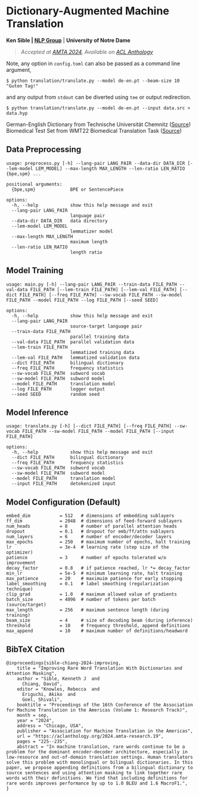 # Dictionary-Augmented Machine Translation
**Ken Sible | [NLP Group](https://nlp.nd.edu)** | **University of Notre Dame**

> *Accepted at [AMTA 2024](https://amtaweb.org/amta-2024/), Available on [ACL Anthology](https://aclanthology.org/2024.amta-research.19/)*

Note, any option in `config.toml` can also be passed as a command line argument,
```
$ python translation/translate.py --model de-en.pt --beam-size 10 "Guten Tag!"
```

and any output from `stdout` can be diverted using `tee` or output redirection.
```
$ python translation/translate.py --model de-en.pt --input data.src > data.hyp
```

German-English Dictionary from Technische Universität Chemnitz ([Source](https://ftp.tu-chemnitz.de/pub/Local/urz/ding/de-en-devel/))<br>
Biomedical Test Set from WMT22 Biomedical Translation Task ([Source](https://www.statmt.org/wmt22/biomedical-translation-task.html))

## Data Preprocessing
```
usage: preprocess.py [-h] --lang-pair LANG_PAIR --data-dir DATA_DIR [--lem-model LEM_MODEL] --max-length MAX_LENGTH --len-ratio LEN_RATIO {bpe,spm} ...

positional arguments:
  {bpe,spm}             BPE or SentencePiece

options:
  -h, --help            show this help message and exit
  --lang-pair LANG_PAIR
                        language pair
  --data-dir DATA_DIR   data directory
  --lem-model LEM_MODEL
                        lemmatizer model
  --max-length MAX_LENGTH
                        maximum length
  --len-ratio LEN_RATIO
                        length ratio
```

## Model Training
```
usage: main.py [-h] --lang-pair LANG_PAIR --train-data FILE_PATH --val-data FILE_PATH [--lem-train FILE_PATH] [--lem-val FILE_PATH] [--dict FILE_PATH] [--freq FILE_PATH] --sw-vocab FILE_PATH --sw-model FILE_PATH --model FILE_PATH --log FILE_PATH [--seed SEED]

options:
  -h, --help            show this help message and exit
  --lang-pair LANG_PAIR
                        source-target language pair
  --train-data FILE_PATH
                        parallel training data
  --val-data FILE_PATH  parallel validation data
  --lem-train FILE_PATH
                        lemmatized training data
  --lem-val FILE_PATH   lemmatized validation data
  --dict FILE_PATH      bilingual dictionary
  --freq FILE_PATH      frequency statistics
  --sw-vocab FILE_PATH  subword vocab
  --sw-model FILE_PATH  subword model
  --model FILE_PATH     translation model
  --log FILE_PATH       logger output
  --seed SEED           random seed
```

## Model Inference
```
usage: translate.py [-h] [--dict FILE_PATH] [--freq FILE_PATH] --sw-vocab FILE_PATH --sw-model FILE_PATH --model FILE_PATH [--input FILE_PATH]

options:
  -h, --help            show this help message and exit
  --dict FILE_PATH      bilingual dictionary
  --freq FILE_PATH      frequency statistics
  --sw-vocab FILE_PATH  subword vocab
  --sw-model FILE_PATH  subword model
  --model FILE_PATH     translation model
  --input FILE_PATH     detokenized input
```

## Model Configuration (Default)
```
embed_dim           = 512   # dimensions of embedding sublayers
ff_dim              = 2048  # dimensions of feed-forward sublayers
num_heads           = 8     # number of parallel attention heads
dropout             = 0.1   # dropout for emb/ff/attn sublayers
num_layers          = 6     # number of encoder/decoder layers
max_epochs          = 250   # maximum number of epochs, halt training
lr                  = 3e-4  # learning rate (step size of the optimizer)
patience            = 3     # number of epochs tolerated w/o improvement
decay_factor        = 0.8   # if patience reached, lr *= decay_factor
min_lr              = 5e-5  # minimum learning rate, halt training
max_patience        = 20    # maximuim patience for early stopping
label_smoothing     = 0.1   # label smoothing (regularization technique)
clip_grad           = 1.0   # maximum allowed value of gradients
batch_size          = 4096  # number of tokens per batch (source/target)
max_length          = 256   # maximum sentence length (during training)
beam_size           = 4     # size of decoding beam (during inference)
threshold           = 10    # frequency threshold, append definitions
max_append          = 10    # maximum number of definitions/headword
```

## BibTeX Citation
```
@inproceedings{sible-chiang-2024-improving,
    title = "Improving Rare Word Translation With Dictionaries and Attention Masking",
    author = "Sible, Kenneth J  and
      Chiang, David",
    editor = "Knowles, Rebecca  and
      Eriguchi, Akiko  and
      Goel, Shivali",
    booktitle = "Proceedings of the 16th Conference of the Association for Machine Translation in the Americas (Volume 1: Research Track)",
    month = sep,
    year = "2024",
    address = "Chicago, USA",
    publisher = "Association for Machine Translation in the Americas",
    url = "https://aclanthology.org/2024.amta-research.19",
    pages = "225--235",
    abstract = "In machine translation, rare words continue to be a problem for the dominant encoder-decoder architecture, especially in low-resource and out-of-domain translation settings. Human translators solve this problem with monolingual or bilingual dictionaries. In this paper, we propose appending definitions from a bilingual dictionary to source sentences and using attention masking to link together rare words with their definitions. We find that including definitions for rare words improves performance by up to 1.0 BLEU and 1.6 MacroF1.",
}
```
